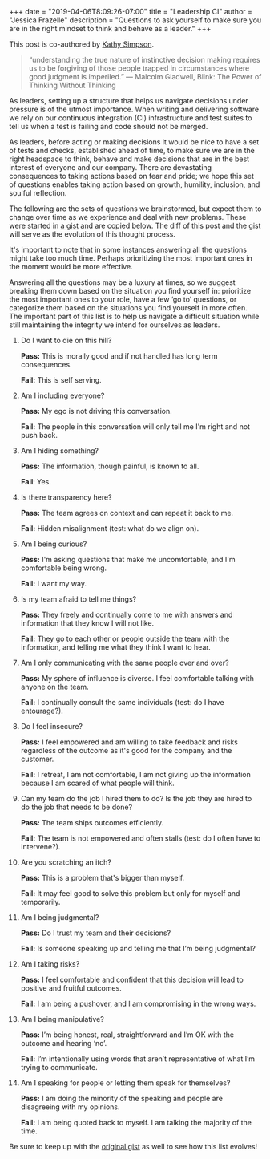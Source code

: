 +++
date = "2019-04-06T8:09:26-07:00"
title = "Leadership CI"
author = "Jessica Frazelle"
description = "Questions to ask yourself to make sure you are in the right mindset to think and behave as a leader."
+++

This post is co-authored by [Kathy Simpson](https://github.com/simpsoka).

> “understanding the true nature of instinctive decision making requires us to be forgiving of those people trapped in circumstances where good judgment is imperiled.” 
> ― Malcolm Gladwell, Blink: The Power of Thinking Without Thinking


As leaders, setting up a structure that helps us navigate decisions under
pressure is of the utmost importance. 
When writing and delivering software we rely on our
continuous integration (CI) infrastructure and test suites to tell us when a test is
failing and code should not be merged.

As leaders, before acting or making decisions it would be nice to have a set of
tests and checks, established ahead of time, to make sure we are in the
right headspace to think, behave and make decisions that are in the best 
interest of everyone and our company. There are devastating consequences to
taking actions based on fear and pride;
we hope this set of questions enables taking action based on growth, humility, inclusion,
and soulful reflection.

The following are the sets of questions we brainstormed, but expect them to
change over time as we experience and deal with new problems. These were
started in [a gist](https://gist.github.com/simpsoka/14da775a63e22e5083141da5c48e6410)
and are copied below. The diff of this post and the gist will serve as the
evolution of this thought process.

It's important to note that in some instances answering all the questions might
take too much time. Perhaps prioritizing the most important ones in the moment
would be more effective. 

Answering all the questions may be a luxury at times, so we suggest breaking
them down based on the situation you find yourself in: prioritize the most 
important ones to your role, have a few ‘go to’ questions, or categorize them 
based on the situations you find yourself in more often. The important part 
of this list is to help us navigate a difficult situation while still
maintaining the integrity we intend for ourselves as leaders.

1. Do I want to die on this hill?

    **Pass:** This is morally good and if not handled has long term consequences.

    **Fail:** This is self serving.

2. Am I including everyone?

    **Pass:** My ego is not driving this conversation.

    **Fail:** The people in this conversation will only tell me I'm right and not push back.

3. Am I hiding something?

    **Pass:** The information, though painful, is known to all.

    **Fail**: Yes.

4. Is there transparency here?

    **Pass:** The team agrees on context and can repeat it back to me.

    **Fail:** Hidden misalignment (test: what do we align on).

5. Am I being curious?

    **Pass:** I'm asking questions that make me uncomfortable, and I'm comfortable being wrong.

    **Fail:** I want my way.

6. Is my team afraid to tell me things?

    **Pass:** They freely and continually come to me with answers and information that they know I will not like.

    **Fail:** They go to each other or people outside the team with the information, and telling me what they think I want to hear.

7. Am I only communicating with the same people over and over?

    **Pass:** My sphere of influence is diverse. I feel comfortable talking with anyone on the team.

    **Fail:** I continually consult the same individuals (test: do I have entourage?).

8. Do I feel insecure?

    **Pass:** I feel empowered and am willing to take feedback and risks regardless of the outcome as it's good for the company and the customer.

    **Fail:** I retreat, I am not comfortable, I am not giving up the information because I am scared of what people will think.

9. Can my team do the job I hired them to do? Is the job they are hired to do
   the job that needs to be done?

    **Pass:** The team ships outcomes efficiently.

    **Fail:** The team is not empowered and often stalls (test: do I often have to intervene?).

10. Are you scratching an itch?

    **Pass:** This is a problem that's bigger than myself.

    **Fail:** It may feel good to solve this problem but only for myself and temporarily.

11. Am I being judgmental?

    **Pass:** Do I trust my team and their decisions?

    **Fail:** Is someone speaking up and telling me that I’m being judgmental?

12. Am I taking risks?

    **Pass:** I feel comfortable and confident that this decision will lead to positive and fruitful outcomes.

    **Fail:** I am being a pushover, and I am compromising in the wrong ways.

13. Am I being manipulative?

    **Pass:** I’m being honest, real, straightforward and I’m OK with the outcome and hearing ‘no’.

    **Fail:** I’m intentionally using words that aren’t representative of what I’m trying to communicate.

14. Am I speaking for people or letting them speak for themselves?

    **Pass:** I am doing the minority of the speaking and people are disagreeing
with my opinions.

    **Fail:** I am being quoted back to myself. I am talking the majority of the
time.

Be sure to keep up with the [original gist](https://gist.github.com/simpsoka/14da775a63e22e5083141da5c48e6410) 
as well to see how this list evolves!
